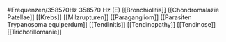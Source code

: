 #Frequenzen/358570Hz
358570 Hz (E)
[[Bronchiolitis]]
[[Chondromalazie Patellae]]
[[Krebs]]
[[Milzrupturen]]
[[Paragangliom]]
[[Parasiten Trypanosoma equiperdum]]
[[Tendinitis]]
[[Tendinopathy]]
[[Tendinose]]
[[Trichotillomanie]]